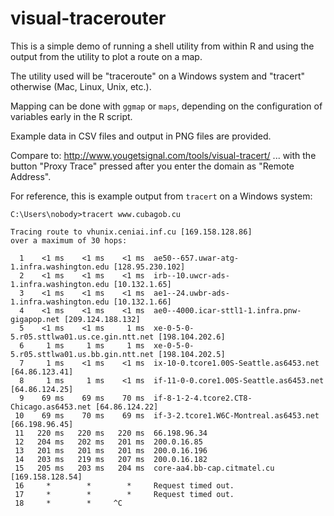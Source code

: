 # visual-tracerouter

This is a simple demo of running a shell utility from within R and using the output from the utility to plot a route on a map.

The utility used will be "traceroute" on a Windows system and "tracert" otherwise (Mac, Linux, Unix, etc.).

Mapping can be done with `ggmap` or `maps`, depending on the configuration of variables early in the R script.

Example data in CSV files and output in PNG files are provided.

Compare to: http://www.yougetsignal.com/tools/visual-tracert/ ... with the button "Proxy Trace" pressed after you enter the domain as "Remote Address".

For reference, this is example output from `tracert` on a Windows system:

```
C:\Users\nobody>tracert www.cubagob.cu

Tracing route to vhunix.ceniai.inf.cu [169.158.128.86]
over a maximum of 30 hops:

  1    <1 ms    <1 ms    <1 ms  ae50--657.uwar-atg-1.infra.washington.edu [128.95.230.102]
  2    <1 ms    <1 ms    <1 ms  irb--10.uwcr-ads-1.infra.washington.edu [10.132.1.65]
  3    <1 ms    <1 ms    <1 ms  ae1--24.uwbr-ads-1.infra.washington.edu [10.132.1.66]
  4    <1 ms    <1 ms    <1 ms  ae0--4000.icar-sttl1-1.infra.pnw-gigapop.net [209.124.188.132]
  5    <1 ms    <1 ms     1 ms  xe-0-5-0-5.r05.sttlwa01.us.ce.gin.ntt.net [198.104.202.6]
  6     1 ms     1 ms     1 ms  xe-0-5-0-5.r05.sttlwa01.us.bb.gin.ntt.net [198.104.202.5]
  7     1 ms    <1 ms    <1 ms  ix-10-0.tcore1.00S-Seattle.as6453.net [64.86.123.41]
  8     1 ms     1 ms    <1 ms  if-11-0-0.core1.00S-Seattle.as6453.net [64.86.124.25]
  9    69 ms    69 ms    70 ms  if-8-1-2-4.tcore2.CT8-Chicago.as6453.net [64.86.124.22]
 10    69 ms    70 ms    69 ms  if-3-2.tcore1.W6C-Montreal.as6453.net [66.198.96.45]
 11   220 ms   220 ms   220 ms  66.198.96.34
 12   204 ms   202 ms   201 ms  200.0.16.85
 13   201 ms   201 ms   201 ms  200.0.16.196
 14   203 ms   219 ms   207 ms  200.0.16.182
 15   205 ms   203 ms   204 ms  core-aa4.bb-cap.citmatel.cu [169.158.128.54]
 16     *        *        *     Request timed out.
 17     *        *        *     Request timed out.
 18     *        *     ^C
```

